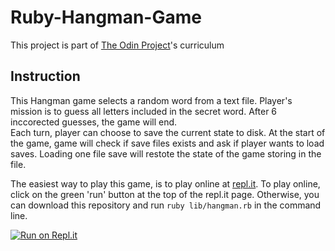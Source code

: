 # Ruby-Hangman-Game

This project is part of [The Odin Project](https://github.com/rlmoser99/ruby_hangman)'s curriculum

## Instruction

This Hangman game selects a random word from a text file. Player's mission is to guess all letters included in the secret word. After 6 inccorected guesses, the game will end.  
Each turn, player can choose to save the current state to disk. At the start of the game, game will check if save files exists and ask if player wants to load saves. Loading one file save will restote the state of the game storing in the file. 

The easiest way to play this game, is to play online at [repl.it](https://replit.com/@nguyenlekhtn/Ruby-Hangman-Game). To play online, click on the green 'run' button at the top of the repl.it page. Otherwise, you can download this repository and run `ruby lib/hangman.rb` in the command line. 

[![Run on Repl.it](https://repl.it/badge/github/@nguyenlekhtn/Ruby-Hangman-Game)](https://repl.it/@nguyenlekhtn/Ruby-Hangman-Game)
